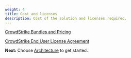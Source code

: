 ```yaml
---
weight: 4
title: Cost and licenses
description: Cost of the solution and licenses required.
---
```


[CrowdStrike Bundles and Pricing](https://www.crowdstrike.com/products/?ct-q2-2023-bn-products-nav)

<AWS Service cost>

<Any other costs>

[CrowdStrike End User License Agreement](https://s3.amazonaws.com/EULA/314ae52f-b319-4413-9052-fe03bfbd6b21-Crowdstrike-EULA.pdf)

<ABI license>

**Next:** Choose [Architecture](/architecture/index.html) to get started.

